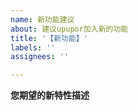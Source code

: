 ```yaml
---
name: 新功能建议
about: 建议upupor加入新的功能
title: '【新功能】'
labels: ''
assignees: ''

---
```


**您期望的新特性描述**


